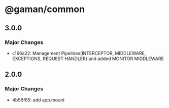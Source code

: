 # @gaman/common

## 3.0.0

### Major Changes

- c166a22: Management Pipelines(INTERCEPTOR, MIDDLEWARE, EXCEPTIONS, REQUEST HANDLER) and added MONITOR MIDDLEWARE

## 2.0.0

### Major Changes

- 4b56f65: add app.mount
